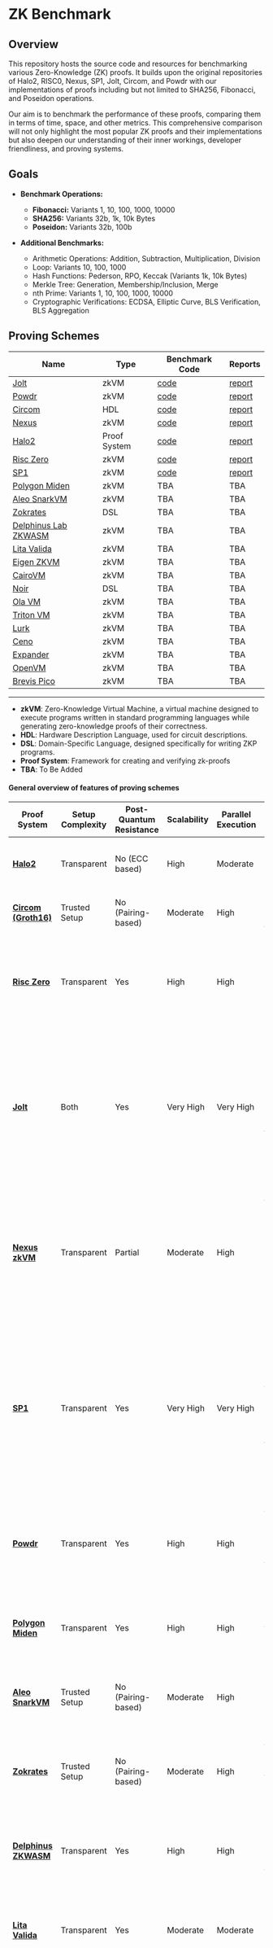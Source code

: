 # ZK Benchmark

## Overview

This repository hosts the source code and resources for benchmarking various Zero-Knowledge (ZK) proofs. It builds upon the original repositories of Halo2, RISC0, Nexus, SP1, Jolt, Circom, and Powdr with our implementations of proofs including but not limited to SHA256, Fibonacci, and Poseidon operations.

Our aim is to benchmark the performance of these proofs, comparing them in terms of time, space, and other metrics. This comprehensive comparison will not only highlight the most popular ZK proofs and their implementations but also deepen our understanding of their inner workings, developer friendliness, and proving systems.

## Goals

- **Benchmark Operations:**
  - **Fibonacci:** Variants 1, 10, 100, 1000, 10000
  - **SHA256:** Variants 32b, 1k, 10k Bytes
  - **Poseidon:** Variants 32b, 100b

- **Additional Benchmarks:**
  - Arithmetic Operations: Addition, Subtraction, Multiplication, Division
  - Loop: Variants 10, 100, 1000
  - Hash Functions: Pederson, RPO, Keccak (Variants 1k, 10k Bytes)
  - Merkle Tree: Generation, Membership/Inclusion, Merge
  - nth Prime: Variants 1, 10, 100, 1000, 10000
  - Cryptographic Verifications: ECDSA, Elliptic Curve, BLS Verification, BLS Aggregation

## Proving Schemes

| Name | Type | Benchmark Code | Reports |
|--------------|------|-------------|-----------|
| [Jolt](https://jolt.a16zcrypto.com)    | zkVM | [code](./jolt/)    | [report](./reports/jolt/)    |
| [Powdr](https://docs.powdr.org/)       | zkVM | [code](./powdr/)   | [report](./reports/powdr/)   |
| [Circom](https://docs.circom.io)       | HDL | [code](./circom/) |  [report](./reports/circom/Results_circom.txt) |
| [Nexus](https://docs.nexus.xyz)        | zkVM | [code](./nexus/) | [report](./reports/nexus/)   |
| [Halo2](https://zcash.github.io/halo2) | Proof System | [code](https://github.com/babybear-labs/halo2/tree/ba4d9c55c88091a7732478042eb548943a63e056) | [report](./reports/halo2/)   |
| [Risc Zero](https://dev.risczero.com/api) | zkVM | [code](./risc-zero/) | [report](./risc-zero/benchmarks/risc-zero.json) |
| [SP1](https://docs.succinct.xyz/docs/sp1/introduction) | zkVM | [code](./sp1/)     | [report](./reports/sp1/) |
| [Polygon Miden](https://0xpolygonmiden.github.io/miden-vm/intro/main.html) | zkVM | TBA       | TBA       |
| [Aleo SnarkVM](https://github.com/ProvableHQ/snarkVM) | zkVM | TBA       | TBA       |
| [Zokrates](https://zokrates.github.io) | DSL | TBA                          | TBA                          |
| [Delphinus Lab ZKWASM](https://github.com/DelphinusLab/zkWasm) | zkVM | TBA       | TBA       |
| [Lita Valida](https://lita.gitbook.io) | zkVM | TBA                          | TBA                          |
| [Eigen ZKVM](https://github.com/0xEigenLabs/eigen-zkvm) | zkVM | TBA                          | TBA                          |
| [CairoVM](https://github.com/starkware-libs) | zkVM | TBA                  | TBA                          |
| [Noir](https://noir-lang.org/docs) | DSL | TBA                  | TBA                          |
| [Ola VM](https://github.com/Sin7Y/olavm) | zkVM | TBA                  | TBA                          |
| [Triton VM](https://triton-vm.org/spec) | zkVM | TBA                  | TBA                          |
| [Lurk](https://docs.argument.xyz) | zkVM | TBA                  | TBA                          |
| [Ceno](https://github.com/scroll-tech/ceno) | zkVM | TBA                  | TBA                          |
| [Expander](https://expander.polyhedra.network) | zkVM | TBA                  | TBA                          |
| [OpenVM](https://book.openvm.dev) | zkVM | TBA                  | TBA                          |
| [Brevis Pico](https://pico-docs.brevis.network) | zkVM | TBA                  | TBA                          |

---
- **zkVM**: Zero-Knowledge Virtual Machine, a virtual machine designed to execute programs written in standard programming languages while generating zero-knowledge proofs of their correctness.
- **HDL**: Hardware Description Language, used for circuit descriptions.  
- **DSL**: Domain-Specific Language, designed specifically for writing ZKP programs.
- **Proof System**: Framework for creating and verifying zk-proofs  
- **TBA**: To Be Added

#### General overview of features of proving schemes
<!---<img width="600" alt="Screenshot 2024-11-22 at 3 44 30 PM" src="https://github.com/user-attachments/assets/2768a9c5-7477-4e7b-86aa-f80a85818c2f">--->

| Proof System | Setup Complexity | Post-Quantum Resistance | Scalability | Parallel Execution | Features |
|--------------|-------------------|-----------|-------------------------|-------------|-------------------|
|     [**Halo2**](https://zcash.github.io/halo2)   |   Transparent  |      No (ECC based)    |     High    |     Moderate     |  Recursive SNARKs, Custom gates, Plonkish arithmetization    |
|   [**Circom (Groth16)**](https://docs.circom.io)   |  Trusted Setup     |     No (Pairing-based)  |   Moderate  |       High      | Efficient SNARK generation for circuits, good for small proof   | 
|   [**Risc Zero**](https://dev.risczero.com/api)  |   Transparent   |         Yes       |     High    |       High      |  General-purpose zkVM, RISC-V architecture, supports arbitrary computations (STARK + AIR + FRI + RISC V)  |
|     [**Jolt**](https://jolt.a16zcrypto.com)     |   Both          |       Yes       |   Very High |     Very High   |  Sumcheck and lookup arguments, optimized for high-performance proof generation, upcoming [twist and shout](https://eprint.iacr.org/2025/105.pdf)  ( Spartan Sumcheck + R1CS + Zero morph + RISC V )  |
|  [**Nexus zkVM**](https://docs.nexus.xyz)   |   Transparent   |       Partial     |   Moderate  |       High      | Privacy-focused zkVM, Ethereum compatibility, supports smart contract verification	  (R1CS + Relazxed R1CS + Nova + Hyper Nova + Risetto255 + RISC V )  | 
|     [**SP1**](https://docs.succinct.xyz/docs/sp1/introduction)      |   Transparent   |         Yes       |   Very High |     Very High   | Optimized for rollups, efficient parallel proving, GPU-optimised, supports high-throughput applications, supports arbitrary computations, [whitepaper](https://www.provewith.us). ZK: Plonky3 (STARK + AIR + FRI + RISC V), Multi set hashing  |
|    [**Powdr** ](https://docs.powdr.org/)    |   Transparent   |         Yes       |     High    |       High      |  Developer-friendly, multiple proof systems, and zk-continuations for unbounded execution, minimal setup   |
| [**Polygon Miden**](https://0xpolygonmiden.github.io/miden-vm/intro/main.html)    | Transparent            | Yes                     | High        | High                | STARK-based (Winterfell) zkVM, designed for program execution proofs, high scalability|
| [**Aleo SnarkVM**](https://github.com/ProvableHQ/snarkVM)    | Trusted Setup          | No (Pairing-based)      | Moderate    | High                | Privacy-preserving SNARK-based zkVM, supports private smart contracts    |
| [**Zokrates**](https://zokrates.github.io)         | Trusted Setup          | No (Pairing-based)      | Moderate    | High                | High-level DSL for zk-SNARKs, extensive developer tooling, supports Groth16 and PLONK     |
| [**Delphinus ZKWASM**](https://github.com/DelphinusLab/zkWasm) | Transparent            | Yes                     | High        | High                | WebAssembly-based zkVM, supports proving WASM execution, ideal for cross-platform apps    |
| [**Lita Valida**](https://lita.gitbook.io)     | Transparent            | Yes                     | Moderate    | Moderate            | Modular chip, ensures the correctness of zk circuits, supports custom proofs (STARK + AIR + FRI + LITA ISA) |
| [**Eigen ZKVM**](https://github.com/0xEigenLabs/eigen-zkvm)      | Transparent            | Yes                     | Very High   | High                | High-performance zkVM, designed for Ethereum scaling, supports recursive proofs           |
| [**CairoVM**](https://github.com/starkware-libs)         | Transparent            | Yes                     | Very High   | High                | STARK-based VM, designed for StarkNet, supports general-purpose computation               |
| [**Noir** ](https://noir-lang.org/docs)            | Transparent            | Yes (STARK-based)       | High        | High                | High-level zkDSL, supports general-purpose zk circuits, STARK-based backend               |
| [**Ola VM**](https://github.com/Sin7Y/olavm)           | Transparent            | Yes                     | High        | High                | STARK-based, Privacy-preserving zkVM, supports custom circuits, programmable scalable and private proof         |
| [**Triton VM**](https://triton-vm.org/spec)       | Transparent            | Yes                     | High        | High                | Efficient recursive verification, Algebraic Execution Tables (AET) and Arithmetic Intermediate Representations (AIR) with a [STARK](https://neptune.cash/learn/stark-anatomy) proof system.   |
| [**Lurk**](https://docs.argument.xyz)            | Transparent            | Yes                     | Moderate    | Moderate            | zk-LISP interpreter, supports verifiable computations, ideal for symbolic execution       |
| [**Ceno** ](https://github.com/scroll-tech/ceno)           | Transparent            | Yes                     | High        | High                | Non-uniform prover based on GKR Protocol, [Segment and Parallel](https://eprint.iacr.org/2024/387.pdf) Zero-knowledge Virtual Machine                       |
| [**Expander**](https://expander.polyhedra.network)        | Transparent            | Yes                     | Very High   | Very High           | GKR + [Libra](https://eprint.iacr.org/2019/317.pdf), Parallel computing    |
| [**OpenVM**](https://book.openvm.dev)           | Transparent            | Yes                     | High        | High                | Modular architecture, supports general-purpose zkVM, adaptable to various use cases       |
| [**Brevis**](https://pico-docs.brevis.network)          | Transparent            | Yes                     | Very High   | High                | Focused on proof aggregation and recursion, moduler, [glue-and-coprocessor](https://vitalik.eth.limo/general/2024/09/02/gluecp.html) architecture, multiple proving backends, Coprocessor Integration   (STARK / CIRCLESTARK + AIR + FRI + RISC V)        |

The key differences between these proof systems include their setup complexity, proof features, post-quantum resistance, scalability, and parallel execution capabilities. Some use recursive proofs, while others focus on efficiency or general-purpose functionality. The systems also vary in their post-quantum resistance and ability to scale and parallelize.

## Metrics

- Prover Time
- Verifier Time
- Prover Space
- Verifier Space
- Proof Size
- Parallel Execution
- CPU Usage
- Memory Usage
- Verifier Gas Consumption
- Cycles Count
- Developer Friendliness

## Reports

The detailed reports are in the [reports](./reports/) directory.
- [Reports](./reports/)
  - [Jolt](./reports/jolt/)
  - [SP1](./reports/sp1/)
  - [Powdr](./reports/powdr/)
  - [Halo2](./reports/halo2/)
  - [Nexus](./reports/nexus/)
  - [Circom](./reports/circom/)
 
**Summary:** Only selected operations are shown. The detailed [reports](./reports/) have metrics for other variants and additional operations.

### Fibonacci 
> 10000 th number
<!---
<img width="600" alt="fib" src="https://github.com/user-attachments/assets/e99bd993-ecb3-43dd-8e39-c90a4a8d17f6">
-->

| Proof System           | Prover Time (s) | Cycles  | Verifier Time (s) | Prover Memory (KB) | Proof Size (B)        |
|------------------------|-----------------|---------|-------------------|---------------------|--------------------|
| Halo2                  | 0.196           | -       | 0.004             | 9.8                 | 1664               |
| Circom                 | 1.75            | 9999    | 0.81              | 466280              | 805                |
| Risc Zero              | 6.37            | 65536   | -                 | -                   | 206182             |
| Jolt                   | 21.73           | 280287  | 0.01              | -                   | 452398             |
| Nexus (max 100)        | 35.2            | -       | 2.4               | -                   | 47.9 MB            |
| SP1                    | 18.87           | 69101   | 0.174             | -                   | 2656912            |
| Powdr                  | 8.64            | 2990    | -                 | -                   | -                  |


### SHA256 
> 1 KB Input
<!---
<img width="600" alt="SHA256" src="https://github.com/user-attachments/assets/bd8a369b-1b4a-44cf-b541-0bdfdd5a5367">
-->

| Proof System           | Prover Time (s) | Cycles  | Verifier Time (s) | Prover Memory (KB) | Proof Size (B)     |
|------------------------|-----------------|---------|-------------------|---------------------|--------------------|
| Halo2                  | 14.78           | -       | 0.13              | 1134                | 4064               |
| Circom                 | 46.07           | 540736  | 1.14              | 3920848             | 805                |
| Risc Zero              | 2.5             | 65536   | -                 | -                   | 210157             |
| Jolt                   | 2.199           | 62231   | 0.052             | -                   | 401116             |
| Nexus                  | 30+ mins        | -       | -                 | -                   | -                  |
| SP1                    | 17.6            | 71249   | 0.172             | -                   | 265691             |
| Powdr                  | 9.07            | 73731   | -                 | -                   | -                  |


### Poseidon 
> 32 Byte input
<!---
<img width="600" alt="Poseidon" src="https://github.com/user-attachments/assets/c468f0fc-163d-44f8-9b0e-b726dd7a8653">
-->

| Proof System | Prover Time (s)|     Cycles        | Verifier Time (s) | Prover Memory (KB) | Proof Size (B) |
|-------------|-----------------|-------------------|-------------------|----------------|---------------|
| Halo2       |       8.74      |      -            |      0.086        |       25       |      2144     | 
| Circom      |       1.19      |     4184          |      0.72         |     373560     |       804     | 
| Risc Zero   |       5.47      |     524288        |        -          |       -        |      256742   |
| Jolt        |       91.38     |     554595        |       0.19        |       -        |     477746    |
| SP1         |       112.5     |      39479        |      0.509        |       -        |     2876912   |
| Powdr       |       21.54     |     286652        |       -           |       -        |       -       |

## Benchmark Machine Specifications

- **Macbook M1 Pro:** Core 8, Memory 8 GB
- **AlmaLinux 8.10:** Core 16, Memory 32 GB, Disk 1 TB
- **Windows 11:** Core 16, Memory 32 GB, Disk 1 TB
- **Intel(R):** Core 4 - Memory 8GB
- **Macbook M2 Pro:** Core 16, Memory 16 GB

## Installation

Each project has its own README file with instructions on installing the dependencies and running the benchmarks.

## Roadmap
Please refer to the [issues](https://github.com/babybear-labs/benchmark/issues).

## Contributors

This project is part of the ZK and Scaling Bootcamp organized by the Encode club.  
- Tanmoy : https://x.com/mtanm0y
- Rosemary :https://x.com/rosekoikara
- Yogesh : https://x.com/yogesh_eth
- Anubha

## Other benchmarks
- [Benchmarking ZKP Development Frameworks: the Pantheon of ZKP](https://ethresear.ch/t/benchmarking-zkp-development-frameworks-the-pantheon-of-zkp/14943)
- [Lurk 0.5 Benchmarks](https://argument.xyz/blog/perf-2024)
- [Lita Benchmark](https://lita.gitbook.io/lita-documentation/architecture/benchmarks)
- [ZK Benchmark](https://github.com/polybase/zk-benchmarks)
- [a16z Benchmark](https://github.com/a16z/zkvm-benchmarks)
- [A zkVM Survey for the Nomos Coordination Layer](https://blog.nomos.tech/a-zkvm-survey-for-the-nomos-coordination-layer)
- [Your definitive guide to zkVMs](https://mirror.xyz/stackrlabs.eth/jEBSBZtKEiMiTrRIGMCxN7n6r7al-vi25lmrnD610W4)
- [Risc Zero Benchmark](https://reports.risczero.com/benchmarks/Linux-cpu)
- [ZKVM Benchmark - Yet another company](https://github.com/yetanotherco/zkvm_benchmarks)

## Acknowledgments
Special thanks to the ZK and Scaling Bootcamp team for organizing this event and providing us with the opportunity to learn and contribute to the ZK space.
